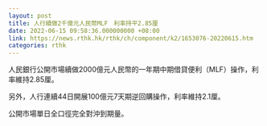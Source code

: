 ```yaml
---
layout: post
title: 人行續做2千億元人民幣MLF　利率持平2.85厘
date: 2022-06-15 09:58:36.000000000 +08:00
link: https://news.rthk.hk/rthk/ch/component/k2/1653076-20220615.htm
categories: rthk
---
```


人民銀行公開市場續做2000億元人民幣的一年期中期借貸便利（MLF）操作，利率維持2.85厘。

另外，人行連續44日開展100億元7天期逆回購操作，利率維持2.1厘。

公開市場單日全口徑完全對沖到期量。

